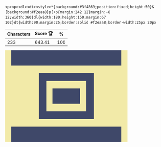 `<p><p><dl><dt><style>*{background:#3f4869;position:fixed;height:50}&{background:#f2eaa8}p{+p{margin:242 12}margin:-8 12;width:360}dl{width:180;height:150;margin:67 102}dt{width:90;margin:25;border:solid #f2eaa8;border-width:25px 20px`

| Characters | Score 🏆 | %   |
| ---------- | -------- | --- |
| 233        | 643.41   | 100 |

![](/2025/feb2025/25/20250225.png)
